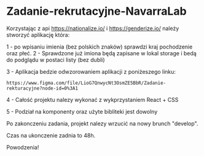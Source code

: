 # Zadanie-rekrutacyjne-NavarraLab



Korzystając z api https://nationalize.io/ i https://genderize.io/ należy stworzyć aplikację która: 

1 - po wpisaniu imienia (bez polskich znaków) sprawdzi kraj pochodzenie oraz płeć. 
2 - Sprawdzone już imiona będą zapisane w lokal storage i bedą do podglądu w postaci listy (bez dubli)

3 - Aplikacja bedzie odwzorowaniem aplikacji z poniżeszego linku:

    https://www.figma.com/file/LioG7QnwycNt3OsmZE5BbR/Zadanie-rekturacyjne?node-id=0%3A1
	
4 - Całość projektu nalezy wykonać z wykprzystaniem React + CSS

5 - Podział na komponenty oraz użyte bibliteki jest dowolny



Po zakonczeniu zadania, projekt nalezy wrzucić na nowy brunch "develop".

Czas na ukonczenie zadnia to 48h.


Powodzenia!
